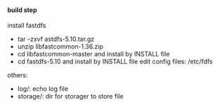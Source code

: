 #### build step
install fastdfs
- tar -zxvf astdfs-5.10.tar.gz
- unzip libfastcommon-1.36.zip
- cd libfastcommon-master and install by INSTALL file
- cd fastdfs-5.10 and install by INSTALL file
edit config files:
/etc/fdfs


others:
- log/: echo log file
- storage/: dir for storager to store file
 

